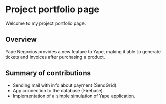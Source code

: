 # Project portfolio page
Welcome to my project portfolio page.

## Overview

Yape Negocios provides a new feature to Yape, making it able to generate tickets and invoices after purchasing a product.

## Summary of contributions

* Sending mail with info about payment (SendGrid).
* App connection to the database (Firebase).
* Implementation of a simple simulation of Yape application.
